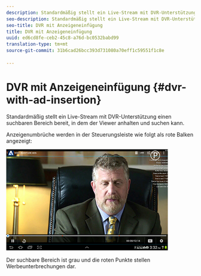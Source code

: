 ```yaml
---
description: Standardmäßig stellt ein Live-Stream mit DVR-Unterstützung einen suchbaren Bereich bereit, in dem der Viewer anhalten und suchen kann.
seo-description: Standardmäßig stellt ein Live-Stream mit DVR-Unterstützung einen suchbaren Bereich bereit, in dem der Viewer anhalten und suchen kann.
seo-title: DVR mit Anzeigeneinfügung
title: DVR mit Anzeigeneinfügung
uuid: ed6cd8fe-ceb2-45c8-a76d-bc0532babd99
translation-type: tm+mt
source-git-commit: 31b6cad26bcc393d731080a70eff1c59551f1c8e

---
```



# DVR mit Anzeigeneinfügung {#dvr-with-ad-insertion}

Standardmäßig stellt ein Live-Stream mit DVR-Unterstützung einen suchbaren Bereich bereit, in dem der Viewer anhalten und suchen kann.

Anzeigenumbrüche werden in der Steuerungsleiste wie folgt als rote Balken angezeigt:

<!--<a id="fig_720DD22D2318485EAB4BEA55C30D5ECF"></a>-->

![](assets/dvr-with-ads.jpg)

Der suchbare Bereich ist grau und die roten Punkte stellen Werbeunterbrechungen dar.
